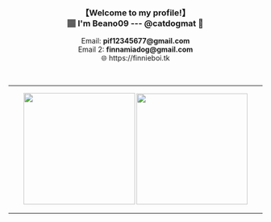 <h3 align="center">【Welcome to my profile!】<br>🏽 I'm Beano09 --- @catdogmat 🏽</h3>
<p align="center">Email: <b>pif12345677@gmail.com</b><br>Email 2: <b>finnamiadog@gmail.com</b><br>
🌐 https://finnieboi.tk<br></p><br>
<hr>
<p align="center">
  <img src="https://github-readme-stats.vercel.app/api/top-langs/?username=catdogmat&show_icons=true&title_color=19a9fc&bg_color=0b1729&text_color=68777f&icon_color=19a9fc" height="221px" width="auto"/>
  <img src="https://github-readme-stats.vercel.app/api?username=catdogmat&show_icons=true&title_color=19a9fc&bg_color=0b1729&text_color=68777f&icon_color=19a9fc" height="220px"  />
</p>
<hr>
